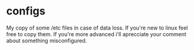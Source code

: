 # configs
My copy of some /etc files in case of data loss. If you're new to linux feel free to copy them. If you're more advanced i'll aprecciate your comment about something misconfigured.
